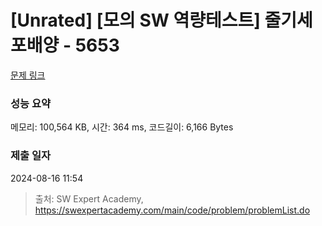 # [Unrated] [모의 SW 역량테스트] 줄기세포배양 - 5653 

[문제 링크](https://swexpertacademy.com/main/code/problem/problemDetail.do?contestProbId=AWXRJ8EKe48DFAUo) 

### 성능 요약

메모리: 100,564 KB, 시간: 364 ms, 코드길이: 6,166 Bytes

### 제출 일자

2024-08-16 11:54



> 출처: SW Expert Academy, https://swexpertacademy.com/main/code/problem/problemList.do